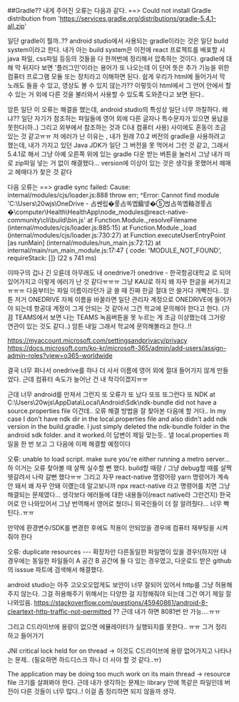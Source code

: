 ##Gradle??
내게 주어진 오류는 다음과 같다.
==> Could not install Gradle distribution from 'https://services.gradle.org/distributions/gradle-5.4.1-all.zip'

일단 gradle이 뭘까..?? android studio에서 사용되는 gradle이라는 것은 일단 build system이라고 한다. 
내가 아는 build system은 이전에 react 프로젝트를 배포할 시 java 파일, css파일 등등의 것들을 다 한꺼번에 정리해서 압축하는 것이다.
gradle에 대해 막 뒤지다 보면 '플러그인'이라는 용어가 또 나오는데 이 단어 뜻은 추가 기능을 위한 컴퓨터 프로그램 모듈 또는 장치라고 이해하면 된다. 
쉽게 우리가 html에 들어가서 막 노래도 들을 수 있고, 영상도 볼 수 있지 않는가?? 이렇듯이 html에서 그 언어 안에서 할 수 있는 거 외에 다른 것을 불러와서
사용할 수 있도록 도와준다고 보면 된다..

암튼 일단 이 오류는 해결을 했는데, android studio의 특성상 일단 너무 까칠하다. 왜냐?? 일단 자기가 참조하는 파일들에 영어 외에 다른 글자나 특수문자가 있으면 용납을 못한다(하..)
그리고 외부에서 참조하는 것과 C(내 컴퓨터 사용) 사이에도 혼동이 조금 있는 것 같고ㅠㅠ
저 에러가 난 이유는 , 내가 원래 7.0.2 버전의 gradle을 사용하려고 했는데, 내가 가지고 있던 Java JDK가 일단 그 버전을 못 먹어서 그런 것 같고, 그래서 5.4.1로 해서 그냥 아예
오른쪽 위에 있는 gradle 다운 받는 버튼을 눌러서 그냥 내가 따로 zip파일 넣는 거 없이 해결했다... version에 이상이 있는 것은 생각을 못했어서 헤매고 헤매다가 찾은 것 같다

다음 오류는 
==> gradle sync failed: Cause: internal/modules/cjs/loader.js:888 throw err; ^Error: Cannot find module 'C:\Users\20wjs\OneDrive - 占쎈립�뤃占쏙옙鍮녷�⑤벉占쏙옙釉경뤃占�\computer\Health\HealthApp\node_modules\@react-native-community\cli\build\bin.js' at Function.Module._resolveFilename (internal/modules/cjs/loader.js:885:15) at Function.Module._load (internal/modules/cjs/loader.js:730:27) at Function.executeUserEntryPoint [as runMain] (internal/modules/run_main.js:72:12) at internal/main/run_main_module.js:17:47 { code: 'MODULE_NOT_FOUND', requireStack: []} (22 s 741 ms)

이따구의 겁나 긴 오륜데 아무래도 내 onedrive가 onedrive - 한국항공대학교 로 되어 있어가지고 이렇게 에러가 난 것 같다ㅠㅠㅠ 그냥 KAU로 하지 왜 자꾸 한글을 써가지고ㅠㅠㅠ 다음부터는
파일 이름이라던가 글 쓸 때 진짜 한글 절대 안 쓸거다 개빡친다..
암튼 저거 ONEDRIVE 자체 이름을 바꿀라면 일단 관리자 계정으로 ONEDRIVE에 들어가야 되는데 항공대 계정이 그게 안되는 것 같아서 그건 학교에 문의해야 한다고 한다.
(가끔 TEAMS에서 보면 나는 TEAMS 녹음버튼을 못 누르는 게 조금 이상했는데 그거랑 연관이 있는 것도 같다..) 암튼 내일 그래서 학교에 문의해볼라고 한다..!!

https://myaccount.microsoft.com/settingsandprivacy/privacy
https://docs.microsoft.com/ko-kr/microsoft-365/admin/add-users/assign-admin-roles?view=o365-worldwide

결국 너무 화나서 onedrive를 하나 더 사서 이름에 영어 외에 절대 들어가지 않게 만들었다.
근데 컴퓨터 속도가 늘어난 건 내 착각이겠지ㅠㅠ   

근데 너무 android를 만져서 그런지 또 오류가 또 났다 또또 또그런다 또
NDK at C:\Users\20wjs\AppData\Local\Android\Sdk\ndk-bundle did not have a source.properties file
이건데.. 오류 해결 방법을 잘 찾아본 다음에 할 거다..
In my case I don't have ndk dir in the local.properties file and also didn't add ndk version in the build.gradle. I just simply deleted the ndk-bundle folder in the android sdk folder. and it worked.이 답변이 제일 맞는듯.. 낼 local.properties 파일을 한 번 보고 그 다음에 이제 해결할 예정이다   

오류: unable to load script. make sure you're either running a metro server...
하 이거는 오류 찾아볼 때 살짝 실수할 뻔 했다.
build할 때랑 / 그냥 debug할 때를 살짝 헷갈려서 나락 갈뻔 했다ㅠㅠ
그리고 자꾸 react-native 명령어랑 yarn 명령어가 계속 안 돼서 왜 자꾸 안돼 이럤는데 알고보니까 npx react-native 라고 명령어를 치면 그냥 해결되는 문제였다...
생각보다 에러들에 대한 내용들이(react native라 그런건지) 한국어로 안 나와있어서 그냥 번역해서 영어로 쳤더니 외국인들이 더 잘 알려줬다... 너무 빡틴다..ㅠㅠ   

만약에 환경변수/SDK를 변경한 후에도 적용이 안되었을 경우에 컴퓨터 재부팅을 시켜줘야 한다   

오류: duplicate resources --- 확장자만 다른동일한 파일명이 있을 경우!(하지만 내 경우에는 동일한 파일들이 A 공간 B 공간에 둘 다 있는 경우였고, 다운로드 받은 github의 isssue 파트에 검색해서 해결했다.   

android studio는 아주 고오오오맙게도 보안이 너무 잘되어 있어서 http를 그냥 허용해주지 않는다. 그걸 허용해주기 위해서는 다양한 걸 지정해줘야 되는데 그건 여기 제일 잘 나와있음. https://stackoverflow.com/questions/45940861/android-8-cleartext-http-traffic-not-permitted  ?? 근데 내가 하면 8081번 만 가능....ㅠㅠ
   
그리고 C드라이브에 용량이 없으면 에뮬레이터가 실행되지를 못한다.. ㅠㅠ 그거 정리하고 들어가기

JNI critical lock held for on thread -> 이것도 C드라이브에 용량 없어가지고 나타나는 문제.. (필요하면 하드디스크 하나 더 사야 할 것 같다..ㅠ)   

The application may be doing too much work on its main thread -> resource file 크기를 살펴봐야 한다. 근데 내가 생각하는 문제는 library 안에 똑같은 파일인데 버전이 다른 것들이 너무 많다..! 이걸 좀 정리하면 되지 않을까 생각.   

